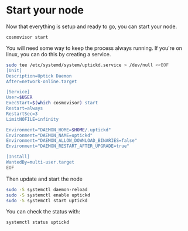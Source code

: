# Start your node

Now that everything is setup and ready to go, you can start your node.

```
cosmovisor start
```

You will need some way to keep the process always running. If you're on linux, you can do this by creating a service.

```sh
sudo tee /etc/systemd/system/uptickd.service > /dev/null <<EOF
[Unit]
Description=Uptick Daemon
After=network-online.target

[Service]
User=$USER
ExecStart=$(which cosmovisor) start
Restart=always
RestartSec=3
LimitNOFILE=infinity

Environment="DAEMON_HOME=$HOME/.uptickd"
Environment="DAEMON_NAME=uptickd"
Environment="DAEMON_ALLOW_DOWNLOAD_BINARIES=false"
Environment="DAEMON_RESTART_AFTER_UPGRADE=true"

[Install]
WantedBy=multi-user.target
EOF
```

Then update and start the node

```sh
sudo -S systemctl daemon-reload
sudo -S systemctl enable uptickd
sudo -S systemctl start uptickd
```

You can check the status with:

```sh
systemctl status uptickd
```
